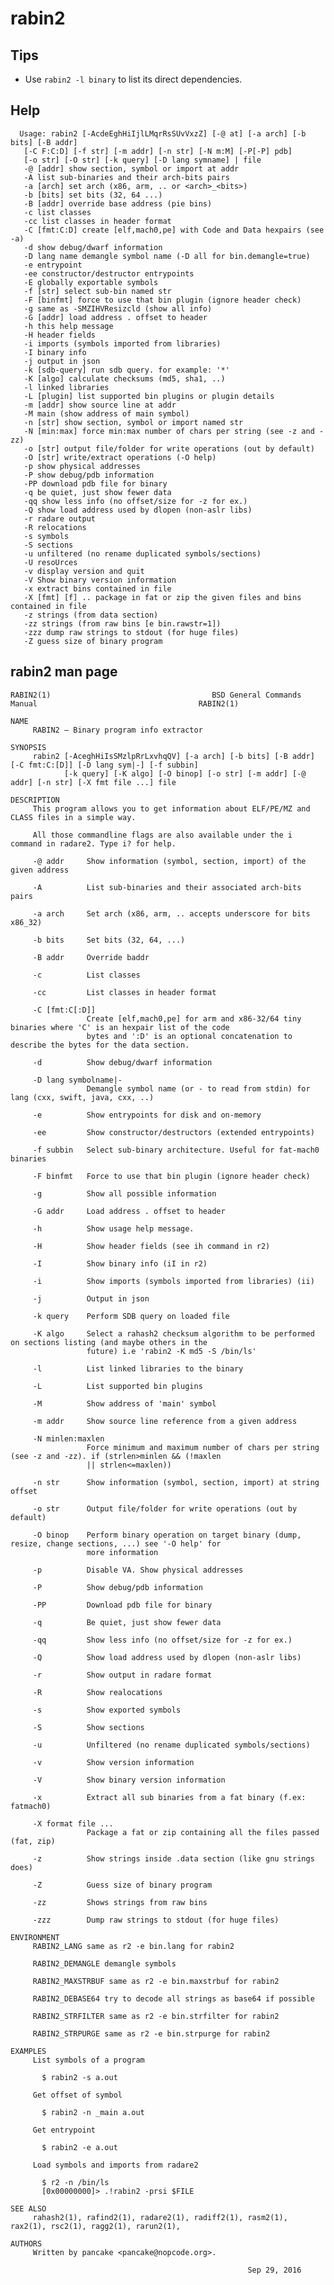 <!-- TITLE: rabin2 -->

# rabin2

## **Tips**
  - Use `rabin2 -l binary` to list its direct dependencies.
## Help

      Usage: rabin2 [-AcdeEghHiIjlLMqrRsSUvVxzZ] [-@ at] [-a arch] [-b bits] [-B addr]
       [-C F:C:D] [-f str] [-m addr] [-n str] [-N m:M] [-P[-P] pdb]
       [-o str] [-O str] [-k query] [-D lang symname] | file
       -@ [addr] show section, symbol or import at addr
       -A list sub-binaries and their arch-bits pairs
       -a [arch] set arch (x86, arm, .. or <arch>_<bits>)
       -b [bits] set bits (32, 64 ...)
       -B [addr] override base address (pie bins)
       -c list classes
       -cc list classes in header format
       -C [fmt:C:D] create [elf,mach0,pe] with Code and Data hexpairs (see -a)
       -d show debug/dwarf information
       -D lang name demangle symbol name (-D all for bin.demangle=true)
       -e entrypoint
       -ee constructor/destructor entrypoints
       -E globally exportable symbols
       -f [str] select sub-bin named str
       -F [binfmt] force to use that bin plugin (ignore header check)
       -g same as -SMZIHVResizcld (show all info)
       -G [addr] load address . offset to header
       -h this help message
       -H header fields
       -i imports (symbols imported from libraries)
       -I binary info
       -j output in json
       -k [sdb-query] run sdb query. for example: '*'
       -K [algo] calculate checksums (md5, sha1, ..)
       -l linked libraries
       -L [plugin] list supported bin plugins or plugin details
       -m [addr] show source line at addr
       -M main (show address of main symbol)
       -n [str] show section, symbol or import named str
       -N [min:max] force min:max number of chars per string (see -z and -zz)
       -o [str] output file/folder for write operations (out by default)
       -O [str] write/extract operations (-O help)
       -p show physical addresses
       -P show debug/pdb information
       -PP download pdb file for binary
       -q be quiet, just show fewer data
       -qq show less info (no offset/size for -z for ex.)
       -Q show load address used by dlopen (non-aslr libs)
       -r radare output
       -R relocations
       -s symbols
       -S sections
       -u unfiltered (no rename duplicated symbols/sections)
       -U resoUrces
       -v display version and quit
       -V Show binary version information
       -x extract bins contained in file
       -X [fmt] [f] .. package in fat or zip the given files and bins contained in file
       -z strings (from data section)
       -zz strings (from raw bins [e bin.rawstr=1])
       -zzz dump raw strings to stdout (for huge files)
       -Z guess size of binary program
			 
## rabin2 man page

```text
RABIN2(1)                                    BSD General Commands Manual                                    RABIN2(1)

NAME
     RABIN2 — Binary program info extractor

SYNOPSIS
     rabin2 [-AceghHiIsSMzlpRrLxvhqQV] [-a arch] [-b bits] [-B addr] [-C fmt:C:[D]] [-D lang sym|-] [-f subbin]
            [-k query] [-K algo] [-O binop] [-o str] [-m addr] [-@ addr] [-n str] [-X fmt file ...] file

DESCRIPTION
     This program allows you to get information about ELF/PE/MZ and CLASS files in a simple way.

     All those commandline flags are also available under the i command in radare2. Type i? for help.

     -@ addr     Show information (symbol, section, import) of the given address

     -A          List sub-binaries and their associated arch-bits pairs

     -a arch     Set arch (x86, arm, .. accepts underscore for bits x86_32)

     -b bits     Set bits (32, 64, ...)

     -B addr     Override baddr

     -c          List classes

     -cc         List classes in header format

     -C [fmt:C[:D]]
                 Create [elf,mach0,pe] for arm and x86-32/64 tiny binaries where 'C' is an hexpair list of the code
                 bytes and ':D' is an optional concatenation to describe the bytes for the data section.

     -d          Show debug/dwarf information

     -D lang symbolname|-
                 Demangle symbol name (or - to read from stdin) for lang (cxx, swift, java, cxx, ..)

     -e          Show entrypoints for disk and on-memory

     -ee         Show constructor/destructors (extended entrypoints)

     -f subbin   Select sub-binary architecture. Useful for fat-mach0 binaries

     -F binfmt   Force to use that bin plugin (ignore header check)

     -g          Show all possible information

     -G addr     Load address . offset to header

     -h          Show usage help message.

     -H          Show header fields (see ih command in r2)

     -I          Show binary info (iI in r2)

     -i          Show imports (symbols imported from libraries) (ii)

     -j          Output in json

     -k query    Perform SDB query on loaded file

     -K algo     Select a rahash2 checksum algorithm to be performed on sections listing (and maybe others in the
                 future) i.e 'rabin2 -K md5 -S /bin/ls'

     -l          List linked libraries to the binary

     -L          List supported bin plugins

     -M          Show address of 'main' symbol

     -m addr     Show source line reference from a given address

     -N minlen:maxlen
                 Force minimum and maximum number of chars per string (see -z and -zz). if (strlen>minlen && (!maxlen
                 || strlen<=maxlen))

     -n str      Show information (symbol, section, import) at string offset

     -o str      Output file/folder for write operations (out by default)

     -O binop    Perform binary operation on target binary (dump, resize, change sections, ...) see '-O help' for
                 more information

     -p          Disable VA. Show physical addresses

     -P          Show debug/pdb information

     -PP         Download pdb file for binary

     -q          Be quiet, just show fewer data

     -qq         Show less info (no offset/size for -z for ex.)

     -Q          Show load address used by dlopen (non-aslr libs)

     -r          Show output in radare format

     -R          Show realocations

     -s          Show exported symbols

     -S          Show sections

     -u          Unfiltered (no rename duplicated symbols/sections)

     -v          Show version information

     -V          Show binary version information

     -x          Extract all sub binaries from a fat binary (f.ex: fatmach0)

     -X format file ...
                 Package a fat or zip containing all the files passed (fat, zip)

     -z          Show strings inside .data section (like gnu strings does)

     -Z          Guess size of binary program

     -zz         Shows strings from raw bins

     -zzz        Dump raw strings to stdout (for huge files)

ENVIRONMENT
     RABIN2_LANG same as r2 -e bin.lang for rabin2

     RABIN2_DEMANGLE demangle symbols

     RABIN2_MAXSTRBUF same as r2 -e bin.maxstrbuf for rabin2

     RABIN2_DEBASE64 try to decode all strings as base64 if possible

     RABIN2_STRFILTER same as r2 -e bin.strfilter for rabin2

     RABIN2_STRPURGE same as r2 -e bin.strpurge for rabin2

EXAMPLES
     List symbols of a program

       $ rabin2 -s a.out

     Get offset of symbol

       $ rabin2 -n _main a.out

     Get entrypoint

       $ rabin2 -e a.out

     Load symbols and imports from radare2

       $ r2 -n /bin/ls
       [0x00000000]> .!rabin2 -prsi $FILE

SEE ALSO
     rahash2(1), rafind2(1), radare2(1), radiff2(1), rasm2(1), rax2(1), rsc2(1), ragg2(1), rarun2(1),

AUTHORS
     Written by pancake <pancake@nopcode.org>.

                                                     Sep 29, 2016

```
